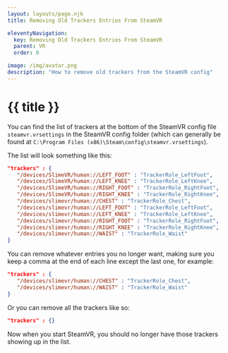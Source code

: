 ```yaml
---
layout: layouts/page.njk
title: Removing Old Trackers Entries From SteamVR

eleventyNavigation:
  key: Removing Old Trackers Entries From SteamVR
  parent: VR
  order: 0

image: /img/avatar.png
description: "How to remove old trackers from the SteamVR config"
---
```


# {{ title }}

You can find the list of trackers at the bottom of the SteamVR config file `steamvr.vrsettings` in the SteamVR config folder (which can generally be found at `C:\Program Files (x86)\Steam\config\steamvr.vrsettings`).

The list will look something like this:

```json
"trackers" : {
   "/devices/SlimeVR/human://LEFT_FOOT" : "TrackerRole_LeftFoot",
   "/devices/SlimeVR/human://LEFT_KNEE" : "TrackerRole_LeftKnee",
   "/devices/SlimeVR/human://RIGHT_FOOT" : "TrackerRole_RightFoot",
   "/devices/SlimeVR/human://RIGHT_KNEE" : "TrackerRole_RightKnee",
   "/devices/slimevr/human://CHEST" : "TrackerRole_Chest",
   "/devices/slimevr/human://LEFT_FOOT" : "TrackerRole_LeftFoot",
   "/devices/slimevr/human://LEFT_KNEE" : "TrackerRole_LeftKnee",
   "/devices/slimevr/human://RIGHT_FOOT" : "TrackerRole_RightFoot",
   "/devices/slimevr/human://RIGHT_KNEE" : "TrackerRole_RightKnee",
   "/devices/slimevr/human://WAIST" : "TrackerRole_Waist"
}
```

You can remove whatever entries you no longer want, making sure you keep a comma at the end of each line except the last one, for example:

```json
"trackers" : {
   "/devices/slimevr/human://CHEST" : "TrackerRole_Chest",
   "/devices/slimevr/human://WAIST" : "TrackerRole_Waist"
}
```

Or you can remove all the trackers like so:

```json
"trackers" : {}
```

Now when you start SteamVR, you should no longer have those trackers showing up in the list.

